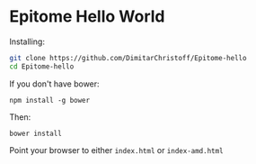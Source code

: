 Epitome Hello World
===================

Installing:
```sh
git clone https://github.com/DimitarChristoff/Epitome-hello
cd Epitome-hello
```

If you don't have bower:

`npm install -g bower`

Then:

`bower install`

Point your browser to either `index.html` or `index-amd.html`